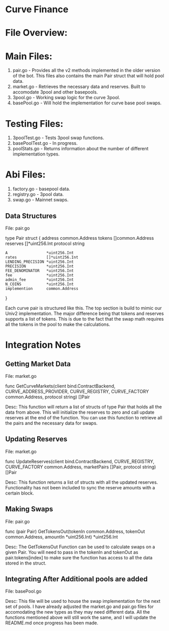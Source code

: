 # Curve Finance

# File Overview:

# Main Files:
1. pair.go - Provides all the v2 methods implemented in the older version of the bot. This files also contains the main Pair struct that will hold pool data.
2. market.go - Retrieves the necessary data and reserves. Built to accomodate 3pool and other basepools.
3. 3pool.go - Working swap logic for the curve 3pool.
4. basePool.go - Will hold the implementation for curve base pool swaps.

# Testing Files:
1. 3poolTest.go - Tests 3pool swap functions.
2. basePoolTest.go - In progress.
3. poolStats.go - Returns information about the number of different implementation types.

# Abi Files:
1. factory.go - basepool data.
2. registry.go - 3pool data.
3. swap.go - Mainnet swaps.

## Data Structures

File: pair.go

type Pair struct {
	address  common.Address
	tokens   []common.Address
	reserves []*uint256.Int
	protocol string

	A                 *uint256.Int
	rates             []*uint256.Int
	LENDING_PRECISION *uint256.Int
	PRECISION         *uint256.Int
	FEE_DENOMINATOR   *uint256.Int
	fee               *uint256.Int
	admin_fee         *uint256.Int
	N_COINS           *uint256.Int
	implemention      common.Address
}

Each curve pair is structured like this. The top section is build to mimic our Univ2 implementation. The major difference being that tokens and reserves supports a list of tokens. This is due to the fact that the swap math requires all the tokens in the pool to make the calculations.

# Integration Notes

## Getting Market Data

File: market.go

func GetCurveMarkets(client bind.ContractBackend, CURVE_ADDRESS_PROVIDER, CURVE_REGISTRY, CURVE_FACTORY common.Address, protocol string) []Pair 

Desc: This function will return a list of structs of type Pair that holds all the data from above. This will initialize the reserves to zero and call update reserves at the end of the function. You can use this function to retrieve all the pairs and the necessary data for swaps.

## Updating Reserves

File: market.go

func UpdateReserves(client bind.ContractBackend, CURVE_REGISTRY, CURVE_FACTORY common.Address, marketPairs []Pair, protocol string) []Pair

Desc: This function returns a list of structs with all the updated reserves. Functionality has not been included to sync the reserve amounts with a certain block.

## Making Swaps

File: pair.go

func (pair Pair) GetTokensOut(tokenIn common.Address, tokenOut common.Address, amountIn *uint256.Int) *uint256.Int 

Desc: The GetTokensOut Function can be used to calculate swaps on a given Pair. You will need to pass in the tokenIn and tokenOut as pair.tokens[index] to make sure the function has access to all the data stored in the struct.

## Integrating After Additional pools are added

File: basePool.go

Desc: This file will be used to house the swap implementation for the next set of pools. I have already adjusted the market.go and pair.go files for accomodating the new types as they may need different data. All the functions mentioned above will still work the same, and I will update the README.md once progress has been made.